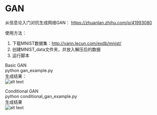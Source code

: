 # GAN

从信息论入门对抗生成网络GAN：
https://zhuanlan.zhihu.com/p/41993080

使用方法：
1. 下载MNIST数据集：http://yann.lecun.com/exdb/mnist/
2. 创建MNIST_data文件夹，并放入解压后的数据
3. 运行脚本

Basic GAN  
python gan_example.py  
生成结果：  
![alt text](https://raw.githubusercontent.com/username/projectname/branch/path/to/img.png)

Conditional GAN  
python conditional_gan_example.py  
生成结果  
![alt text](https://raw.githubusercontent.com/username/projectname/branch/path/to/img.png)

